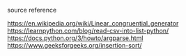 source reference

https://en.wikipedia.org/wiki/Linear_congruential_generator
https://learnpython.com/blog/read-csv-into-list-python/
https://docs.python.org/3/howto/argparse.html
https://www.geeksforgeeks.org/insertion-sort/
